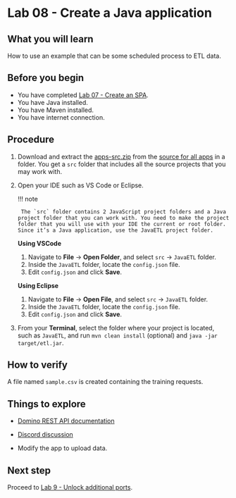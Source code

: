 # Lab 08 - Create a Java application

## What you will learn

How to use an example that can be some scheduled process to ETL data.

## Before you begin

- You have completed [Lab 07 - Create an SPA](lab-07.md).
- You have Java installed.
- You have Maven installed.
- You have internet connection.

## Procedure

1. Download and extract the [apps-src.zip](../downloads/apps-src.zip) from the [source for all apps](downloadindex.md#resource-materials) in a folder. You get a `src` folder that includes all the source projects that you may work with.

2. Open your IDE such as VS Code or Eclipse.

    !!! note

        The `src` folder contains 2 JavaScript project folders and a Java project folder that you can work with. You need to make the project folder that you will use with your IDE the current or root folder. Since it’s a Java application, use the JavaETL project folder. 

    **Using VSCode**

    1. Navigate to **File** &rarr; **Open Folder**, and select `src` &rarr; `JavaETL` folder.
    2. Inside the `JavaETL` folder, locate the `config.json` file.
    3. Edit `config.json` and click **Save**.

    **Using Eclipse**

    1. Navigate to **File** &rarr; **Open File**, and select `src` &rarr; `JavaETL` folder.
    2. Inside the `JavaETL` folder, locate the `config.json` file.
    3. Edit `config.json` and click **Save**.

3. From your **Terminal**, select the folder where your project is located, such as `JavaETL`, and run `mvn clean install` (optional) and `java -jar target/etl.jar`.

## How to verify

A file named `sample.csv` is created containing the training requests.

## Things to explore

- [Domino REST API documentation](https://opensource.hcltechsw.com/Domino-rest-api/index.html)

- [Discord discussion](https://discord.com/invite/jmRHpDRnH4)

- Modify the app to upload data.

## Next step

Proceed to [Lab 9 - Unlock additional ports](lab-09.md).
<!--
## Duration 15 min

## What you will learn

We use an example that could be some scheduled process to ETL data.

## Prerequisites

- Lab 07 completed
- Java installed
- Maven installed
- Internet connection

## Steps

1. Download and unzip the [apps-src.zip](../downloads/apps-src.zip) from the `source for all apps` in a folder. This folder includes all the source projects that the user may work with.

2. Open your IDE such as VS Code, Eclipse.

    There are three folders to work with inside the `src`. There are two JavaScript folders and one Java folder to work with. The user needs to make the project folder to be the current or root folder whenever they use it with the user's IDE. Since it's Java application, use the `JavaETL` folder.

    **Using VSCode**

    1. Navigate to **File** &rarr; **Open Folder**, and select `src` &rarr; `JavaETL` folder.
    2. Inside the `JavaETL` folder, locate the `config.json` file.
    3. Edit `config.json` and click **Save**.

    **Using Eclipse**

    1. Navigate to **File** &rarr; **Open File**, and select `src` &rarr; `JavaETL` folder.
    2. Inside the `JavaETL` folder, locate the `config.json` file.
    3. Edit `config.json` and click **Save**.

3. From your **Terminal**, select the folder where your project is located, such as `JavaETL`, and run `mvn clean install` (optional) and `java -jar target/etl.jar`.

## How to check

File sample.csv created training requests

## Things to explore

- [Domino REST API documentation](https://opensource.hcltechsw.com/Domino-rest-api/index.html)

- [Discord discussion](https://discord.com/invite/jmRHpDRnH4)

- Modify app to upload data.
-->
